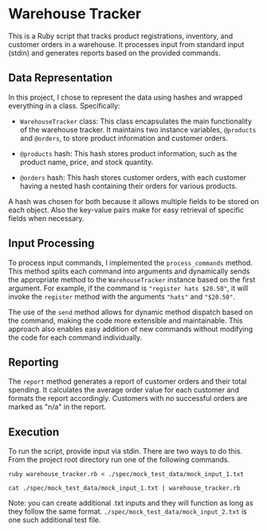 # Warehouse Tracker

This is a Ruby script that tracks product registrations, inventory, and customer orders in a warehouse. It processes input from standard input (stdin) and generates reports based on the provided commands.

## Data Representation

In this project, I chose to represent the data using hashes and wrapped everything in a class. Specifically:

- `WarehouseTracker` class: This class encapsulates the main functionality of the warehouse tracker. It maintains two instance variables, `@products` and `@orders`, to store product information and customer orders. 

- `@products` hash: This hash stores product information, such as the product name, price, and stock quantity. 

- `@orders` hash: This hash stores customer orders, with each customer having a nested hash containing their orders for various products. 

A hash was chosen for both because it allows multiple fields to be stored on each object. Also the key-value pairs make for easy retrieval of specific fields when necessary. 

## Input Processing

To process input commands, I implemented the `process_commands` method. This method splits each command into arguments and dynamically sends the appropriate method to the `WarehouseTracker` instance based on the first argument. For example, if the command is `"register hats $20.50"`, it will invoke the `register` method with the arguments `"hats"` and `"$20.50"`.

The use of the `send` method allows for dynamic method dispatch based on the command, making the code more extensible and maintainable. This approach also enables easy addition of new commands without modifying the code for each command individually.

## Reporting

The `report` method generates a report of customer orders and their total spending. It calculates the average order value for each customer and formats the report accordingly. Customers with no successful orders are marked as "n/a" in the report.

## Execution

To run the script, provide input via stdin. There are two ways to do this. From the project root directory run one of the following commands. 

```shell
ruby warehouse_tracker.rb < ./spec/mock_test_data/mock_input_1.txt

cat ./spec/mock_test_data/mock_input_1.txt | warehouse_tracker.rb
```
Note: you can create additional .txt inputs and they will function as long as they follow the same format. `./spec/mock_test_data/mock_input_2.txt` is one such additional test file. 